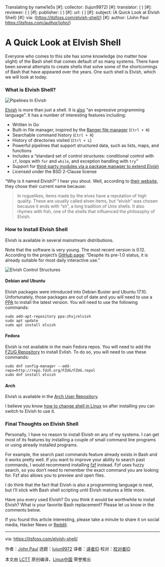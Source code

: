 Translating by name1e5s
[#]: collector: (lujun9972)
[#]: translator: ( )
[#]: reviewer: ( )
[#]: publisher: ( )
[#]: url: ( )
[#]: subject: (A Quick Look at Elvish Shell)
[#]: via: (https://itsfoss.com/elvish-shell/)
[#]: author: (John Paul https://itsfoss.com/author/john/)

A Quick Look at Elvish Shell
======

Everyone who comes to this site has some knowledge (no matter how slight) of the Bash shell that comes default of so many systems. There have been several attempts to create shells that solve some of the shortcomings of Bash that have appeared over the years. One such shell is Elvish, which we will look at today.

### What is Elvish Shell?

![Pipelines In Elvish][1]

[Elvish][2] is more than just a shell. It is [also][3] “an expressive programming language”. It has a number of interesting features including:

  * Written in Go
  * Built-in file manager, inspired by the [Ranger file manager][4] (`Ctrl + N`)
  * Searchable command history (`Ctrl + R`)
  * History of directories visited (`Ctrl + L`)
  * Powerful pipelines that support structured data, such as lists, maps, and functions
  * Includes a “standard set of control structures: conditional control with `if`, loops with `for` and `while`, and exception handling with `try`“
  * Support for [third-party modules via a package manager to extend Elvish][5]
  * Licensed under the BSD 2-Clause license



“Why is it named Elvish?” I hear you shout. Well, according to [their website][6], they chose their current name because:

> In roguelikes, items made by the elves have a reputation of high quality. These are usually called elven items, but “elvish” was chosen because it ends with “sh”, a long tradition of Unix shells. It also rhymes with fish, one of the shells that influenced the philosophy of Elvish.

### How to Install Elvish Shell

Elvish is available in several mainstream distributions.

Note that the software is very young. The most recent version is 0.12. According to the project’s [GitHub page][3]: “Despite its pre-1.0 status, it is already suitable for most daily interactive use.”

![Elvish Control Structures][7]

#### Debian and Ubuntu

Elvish packages were introduced into Debian Buster and Ubuntu 17.10. Unfortunately, those packages are out of date and you will need to use a [PPA][8] to install the latest version. You will need to use the following commands:

```
sudo add-apt-repository ppa:zhsj/elvish
sudo apt update
sudo apt install elvish
```

#### Fedora

Elvish is not available in the main Fedora repos. You will need to add the [FZUG Repository][9] to install Evlish. To do so, you will need to use these commands:

```
sudo dnf config-manager --add-repo=http://repo.fdzh.org/FZUG/FZUG.repol
sudo dnf install elvish
```

#### Arch

Elvish is available in the [Arch User Repository][10].

I believe you know [how to change shell in Linux][11] so after installing you can switch to Elvish to use it.

### Final Thoughts on Elvish Shell

Personally, I have no reason to install Elvish on any of my systems. I can get most of its features by installing a couple of small command line programs or using already installed programs.

For example, the search past commands feature already exists in Bash and it works pretty well. If you want to improve your ability to search past commands, I would recommend installing [fzf][12] instead. Fzf uses fuzzy search, so you don’t need to remember the exact command you are looking for. Fzf also allows you to preview and open files.

I do think that the fact that Elvish is also a programming language is neat, but I’ll stick with Bash shell scripting until Elvish matures a little more.

Have you every used Elvish? Do you think it would be worthwhile to install Elvish? What is your favorite Bash replacement? Please let us know in the comments below.

If you found this article interesting, please take a minute to share it on social media, Hacker News or [Reddit][13].

--------------------------------------------------------------------------------

via: https://itsfoss.com/elvish-shell/

作者：[John Paul][a]
选题：[lujun9972][b]
译者：[译者ID](https://github.com/译者ID)
校对：[校对者ID](https://github.com/校对者ID)

本文由 [LCTT](https://github.com/LCTT/TranslateProject) 原创编译，[Linux中国](https://linux.cn/) 荣誉推出

[a]: https://itsfoss.com/author/john/
[b]: https://github.com/lujun9972
[1]: https://i2.wp.com/itsfoss.com/wp-content/uploads/2019/05/pipelines-in-elvish.png?fit=800%2C421&ssl=1
[2]: https://elv.sh/
[3]: https://github.com/elves/elvish
[4]: https://ranger.github.io/
[5]: https://github.com/elves/awesome-elvish
[6]: https://elv.sh/ref/name.html
[7]: https://i0.wp.com/itsfoss.com/wp-content/uploads/2019/05/Elvish-control-structures.png?fit=800%2C425&ssl=1
[8]: https://launchpad.net/%7Ezhsj/+archive/ubuntu/elvish
[9]: https://github.com/FZUG/repo/wiki/Add-FZUG-Repository
[10]: https://aur.archlinux.org/packages/elvish/
[11]: https://linuxhandbook.com/change-shell-linux/
[12]: https://github.com/junegunn/fzf
[13]: http://reddit.com/r/linuxusersgroup
